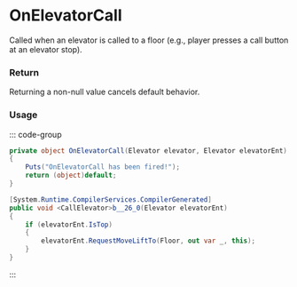 # OnElevatorCall
<Badge type="info" text="Elevator"/><Badge type="danger" text="Carbon Compatible"/><Badge type="warning" text="Oxide Compatible"/>
Called when an elevator is called to a floor (e.g., player presses a call button at an elevator stop).

### Return
Returning a non-null value cancels default behavior.

### Usage
::: code-group
```csharp [Example]
private object OnElevatorCall(Elevator elevator, Elevator elevatorEnt)
{
	Puts("OnElevatorCall has been fired!");
	return (object)default;
}
```
```csharp [Source — Assembly-CSharp @ Elevator]
[System.Runtime.CompilerServices.CompilerGenerated]
public void <CallElevator>b__26_0(Elevator elevatorEnt)
{
	if (elevatorEnt.IsTop)
	{
		elevatorEnt.RequestMoveLiftTo(Floor, out var _, this);
	}
}

```
:::
